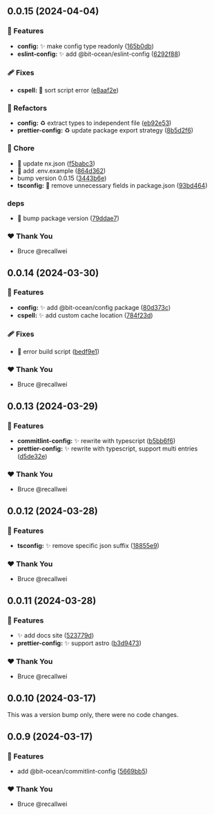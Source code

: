 ## 0.0.15 (2024-04-04)


### 🚀 Features

- **config:** :sparkles: make config type readonly ([165b0db](https://github.com/bit-ocean-studio/infra/commit/165b0db))
- **eslint-config:** :sparkles: add @bit-ocean/eslint-config ([6292f88](https://github.com/bit-ocean-studio/infra/commit/6292f88))

### 🩹 Fixes

- **cspell:** :bug: sort script error ([e8aaf2e](https://github.com/bit-ocean-studio/infra/commit/e8aaf2e))

### 💅 Refactors

- **config:** :recycle: extract types to independent file ([eb92e53](https://github.com/bit-ocean-studio/infra/commit/eb92e53))
- **prettier-config:** :recycle: update package export strategy ([8b5d2f6](https://github.com/bit-ocean-studio/infra/commit/8b5d2f6))

### 🏡 Chore

- :hammer: update nx.json ([f5babc3](https://github.com/bit-ocean-studio/infra/commit/f5babc3))
- :hammer: add .env.example ([864d362](https://github.com/bit-ocean-studio/infra/commit/864d362))
- bump version 0.0.15 ([3443b6e](https://github.com/bit-ocean-studio/infra/commit/3443b6e))
- **tsconfig:** :hammer: remove unnecessary fields in package.json ([93bd464](https://github.com/bit-ocean-studio/infra/commit/93bd464))

### deps

- :rocket: bump package version ([79ddae7](https://github.com/bit-ocean-studio/infra/commit/79ddae7))

### ❤️  Thank You

- Bruce @recallwei

## 0.0.14 (2024-03-30)


### 🚀 Features

- **config:** :sparkles: add @bit-ocean/config package ([80d373c](https://github.com/bit-ocean-studio/infra/commit/80d373c))
- **cspell:** :sparkles: add custom cache location ([784f23d](https://github.com/bit-ocean-studio/infra/commit/784f23d))

### 🩹 Fixes

- :bug: error build script ([bedf9e1](https://github.com/bit-ocean-studio/infra/commit/bedf9e1))

### ❤️  Thank You

- Bruce @recallwei

## 0.0.13 (2024-03-29)


### 🚀 Features

- **commitlint-config:** :sparkles: rewrite with typescript ([b5bb6f6](https://github.com/bit-ocean-studio/infra/commit/b5bb6f6))
- **prettier-config:** :sparkles: rewrite with typescript, support multi entries ([d5de32e](https://github.com/bit-ocean-studio/infra/commit/d5de32e))

### ❤️  Thank You

- Bruce @recallwei

## 0.0.12 (2024-03-28)


### 🚀 Features

- **tsconfig:** :sparkles: remove specific json suffix ([18855e9](https://github.com/bit-ocean-studio/infra/commit/18855e9))

### ❤️  Thank You

- Bruce @recallwei

## 0.0.11 (2024-03-28)


### 🚀 Features

- :sparkles: add docs site ([523779d](https://github.com/bit-ocean-studio/infra/commit/523779d))
- **prettier-config:** :sparkles: support astro ([b3d9473](https://github.com/bit-ocean-studio/infra/commit/b3d9473))

### ❤️  Thank You

- Bruce @recallwei

## 0.0.10 (2024-03-17)

This was a version bump only, there were no code changes.

## 0.0.9 (2024-03-17)

### 🚀 Features

- add @bit-ocean/commitlint-config ([5669bb5](https://github.com/bit-ocean-studio/infra/commit/5669bb5))

### ❤️ Thank You

- Bruce @recallwei
